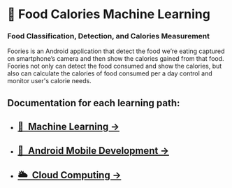 # 🍔 Food Calories Machine Learning


### Food Classification, Detection, and Calories Measurement

Foories is an Android application that detect the food we’re eating captured on smartphone’s camera and then show the calories gained from that food.
Foories not only can detect the food consumed and show the calories, but also can calculate the calories of food consumed per a day  control and monitor user's calorie needs.

## Documentation for each learning path:

- ## [🧮&nbsp;&nbsp;Machine Learning &rarr;](https://github.com/Ibrahimsyah/Foories/tree/ml)
- ## [🤖&nbsp;&nbsp;Android Mobile Development &rarr;](https://github.com/Ibrahimsyah/Foories/tree/android)
- ## [🌥&nbsp;&nbsp;Cloud Computing &rarr;](https://github.com/Ibrahimsyah/Foories/tree/cloud)
